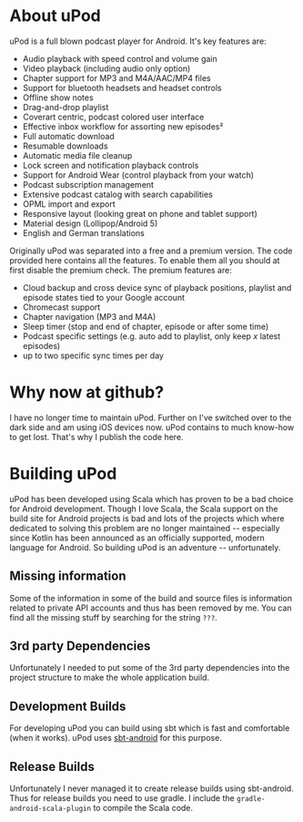 # About uPod
uPod is a full blown podcast player for Android. It's key features are:

- Audio playback with speed control and volume gain
- Video playback (including audio only option)
- Chapter support for MP3 and M4A/AAC/MP4 files
- Support for bluetooth headsets and headset controls
- Offline show notes
- Drag-and-drop playlist
- Coverart centric, podcast colored user interface
- Effective inbox workflow for assorting new episodes²
- Full automatic download
- Resumable downloads
- Automatic media file cleanup
- Lock screen and notification playback controls
- Support for Android Wear (control playback from your watch)
- Podcast subscription management
- Extensive podcast catalog with search capabilities
- OPML import and export
- Responsive layout (looking great on phone and tablet support)
- Material design (Lollipop/Android 5)
- English and German translations

Originally uPod was separated into a free and a premium version. The code provided here contains all the features. To enable them all you should at first disable the premium check. The premium features are:

- Cloud backup and cross device sync of playback positions, playlist and episode states tied to your Google account
- Chromecast support
- Chapter navigation (MP3 and M4A)
- Sleep timer (stop and end of chapter, episode or after some time)
- Podcast specific settings (e.g. auto add to playlist, only keep _x_ latest episodes)
- up to two specific sync times per day

# Why now at github?
I have no longer time to maintain uPod. Further on I've switched over to the dark side and am using iOS devices now. uPod contains to much know-how to get lost. That's why I publish the code here.

# Building uPod
uPod has been developed using Scala which has proven to be a bad choice for Android development. Though I love Scala, the Scala support on the build site for Android projects is bad and lots of the projects which where dedicated to solving this problem are no longer maintained -- especially since Kotlin has been announced as an officially supported, modern language for Android. So building uPod is an adventure -- unfortunately.

## Missing information
Some of the information in some of the build and source files is information related to private API accounts and thus has been removed by me. You can find all the missing stuff by searching for the string `???`.

## 3rd party Dependencies
Unfortunately I needed to put some of the 3rd party dependencies into the project structure to make the whole application build.

## Development Builds
For developing uPod you can build using sbt which is fast and comfortable (when it works). uPod uses [sbt-android](https://github.com/scala-android/sbt-android) for this purpose.

## Release Builds
Unfortunately I never managed it to create release builds using sbt-android. Thus for release builds you need to use gradle. I include the `gradle-android-scala-plugin` to compile the Scala code.
